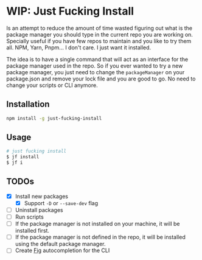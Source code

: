 # WIP: Just Fucking Install

Is an attempt to reduce the amount of time wasted figuring out what is the
package manager you should type in the current repo you are working on.
Specially useful if you have few repos to maintain and you like to try them all.
NPM, Yarn, Pnpm... I don't care. I just want it installed.

The idea is to have a single command that will act as an interface for the
package manager used in the repo. So if you ever wanted to try a new package
manager, you just need to change the `packageManager` on your package.json and
remove your lock file and you are good to go. No need to change your scripts or
CLI anymore.

## Installation

```bash
npm install -g just-fucking-install
```

## Usage

```sh
# just fucking install
$ jf install
$ jf i
```

## TODOs

- [x] Install new packages
  - [x] Support `-D` or `--save-dev` flag
- [ ] Uninstall packages
- [ ] Run scripts
- [ ] If the package manager is not installed on your machine, it will be
      installed first.
- [ ] If the package manager is not defined in the repo, it will be installed
      using the default package manager.
- [ ] Create [Fig](https://fig.io) autocompletion for the CLI
